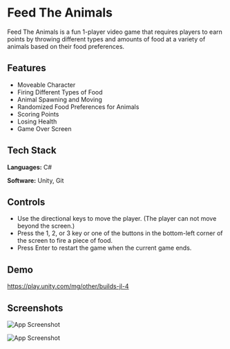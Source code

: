 # Feed The Animals

Feed The Animals is a fun 1-player video game that requires players to earn points by throwing different types and amounts of food at a variety of animals based on their food preferences.

## Features

- Moveable Character
- Firing Different Types of Food
- Animal Spawning and Moving
- Randomized Food Preferences for Animals
- Scoring Points
- Losing Health
- Game Over Screen

## Tech Stack

**Languages:** C#

**Software:** Unity, Git

## Controls

- Use the directional keys to move the player. (The player can not move beyond the screen.)
- Press the 1, 2, or 3 key or one of the buttons in the bottom-left corner of the screen to fire a piece of food.
- Press Enter to restart the game when the current game ends.

## Demo

https://play.unity.com/mg/other/builds-jl-4

## Screenshots

![App Screenshot](https://static.wixstatic.com/media/99e2b2_8486530fd43a47f0af19df4d4bd3b622~mv2.jpg/v1/fill/w_878,h_427,al_c,q_85,enc_auto/99e2b2_8486530fd43a47f0af19df4d4bd3b622~mv2.jpg)

![App Screenshot](https://static.wixstatic.com/media/99e2b2_8437121758ba4797ab8c9902f385c93f~mv2.jpg/v1/fill/w_878,h_427,al_c,q_85,enc_auto/99e2b2_8437121758ba4797ab8c9902f385c93f~mv2.jpg)
